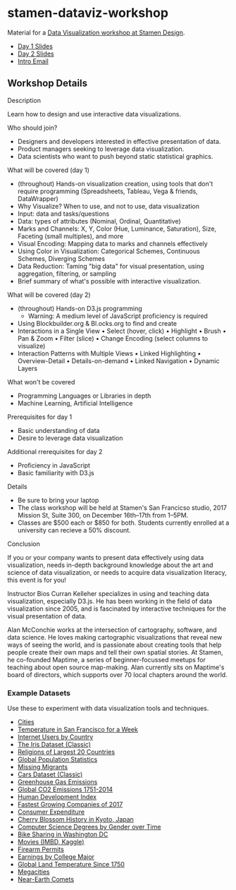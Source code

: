 # stamen-dataviz-workshop

Material for a [Data Visualization workshop at Stamen Design](https://stamen.com/data-visualization-classes/data-visualization-foundations/).

 * [Day 1 Slides](https://docs.google.com/presentation/d/1bEhUsW5Or01m3FX2dhzH-3CXpx2uaXwE0bkNaBS5Wyk/edit?usp=sharing)
 * [Day 2 Slides](https://docs.google.com/presentation/d/104evml40TpEK73oQ3xGAMN-g_FiwOsYWfgx-9vQ0oB8/edit?usp=sharing)
 * [Intro Email](https://docs.google.com/document/d/12l-ncsLO7J9bA7axVOCHXoRvmtgv-9yZkVOyOIeW9HI/edit)

## Workshop Details

Description

Learn how to design and use interactive data visualizations.

Who should join?

 * Designers and developers interested in effective presentation of data.
 * Product managers seeking to leverage data visualization.
 * Data scientists who want to push beyond static statistical graphics.

What will be covered (day 1)

 * (throughout) Hands-on visualization creation, using tools that don't require programming (Spreadsheets, Tableau, Vega & friends, DataWrapper)
 * Why Visualize? When to use, and not to use, data visualization
 * Input: data and tasks/questions
 * Data: types of attributes (Nominal, Ordinal, Quantitative)
 * Marks and Channels: X, Y, Color (Hue, Luminance, Saturation), Size, Faceting (small multiples), and more
 * Visual Encoding: Mapping data to marks and channels effectively
 * Using Color in Visualization: Categorical Schemes, Continuous Schemes, Diverging Schemes
 * Data Reduction: Taming "big data" for visual presentation, using aggregation, filtering, or sampling
 * Brief summary of what's possible with interactive visualization.

What will be covered (day 2)
 * (throughout) Hands-on D3.js programming
   * Warning: A medium level of JavaScript proficiency is required
 * Using Blockbuilder.org & Bl.ocks.org to find and create
 * Interactions in a Single View
      • Select (hover, click)
      • Highlight
      •  Brush
      •  Pan & Zoom
      •  Filter (slice)
      •  Change Encoding (select columns to visualize)
 *  Interaction Patterns with Multiple Views
      •  Linked Highlighting
      •  Overview-Detail
      •  Details-on-demand
      •  Linked Navigation
      •  Dynamic Layers

What won't be covered

 * Programming Languages or Libraries in depth
 * Machine Learning, Artificial Intelligence

Prerequisites for day 1

 * Basic understanding of data
 * Desire to leverage data visualization

Additional rrerequisites for day 2

 * Proficiency in JavaScript
 * Basic familiarity with D3.js

Details

 * Be sure to bring your laptop
 * The class workshop will be held at Stamen's San Francicso studio, 2017 Mission St, Suite 300, on December 16th–17th from 1–5PM.
 * Classes are $500 each or $850 for both. Students currently enrolled at a university can recieve a 50% discount.   

Conclusion

If you or your company wants to present data effectively using data visualization, needs in-depth background knowledge about the art and science of data visualization, or needs to acquire data visualization literacy, this event is for you!

Instructor Bios
Curran Kelleher specializes in using and teaching data visualization, especially D3.js. He has been working in the field of data visualization since 2005, and is fascinated by interactive techniques for the visual presentation of data.

Alan McConchie works at the intersection of cartography, software, and data science. He loves making cartographic visualizations that reveal new ways of seeing the world, and is passionate about creating tools that help people create their own maps and tell their own spatial stories. At Stamen, he co-founded Maptime, a series of beginner-focussed meetups for teaching about open source map-making. Alan currently sits on Maptime's board of directors, which supports over 70 local chapters around the world.

### Example Datasets

Use these to experiment with data visualization tools and techniques.

 * [Cities](https://bl.ocks.org/curran/115407b42ef85b0758595d05c825b346)
 * [Temperature in San Francisco for a Week](https://bl.ocks.org/curran/90240a6d88bdb1411467b21ea0769029)
 * [Internet Users by Country](https://bl.ocks.org/curran/e842c1b64974666c60fc3e437f8c8cf9)
 * [The Iris Dataset (Classic)](https://bl.ocks.org/curran/ecb09f2605c7fbbadf0eeb75da5f0a6b)
 * [Religions of Largest 20 Countries](https://bl.ocks.org/curran/0d2cc6698cad72a48027b8de0ebb417d)
 * [Global Population Statistics](https://bl.ocks.org/BruceHenry/f9c8fdaa96182f18c5517a0d18323f40)
 * [Missing Migrants](https://bl.ocks.org/dbeach24/5eeaeab746a0f7bdd6a3feb1221862d1)
 * [Cars Dataset (Classic)](https://bl.ocks.org/yifancui/747ad6a045d1c8d3487eae647608f7e7)
 * [Greenhouse Gas Emissions](https://bl.ocks.org/RobertDelgado/3e056141ddb506059350ea9948b3af4b)
 * [Global CO2 Emissions 1751-2014](https://bl.ocks.org/sajudson/d1094a88bc612e2b0d8ac7952080f0db)
 * [Human Development Index](https://bl.ocks.org/RobertDelgado/6d535a51ed1c70253c2595c11257a437)
 * [Fastest Growing Companies of 2017](https://bl.ocks.org/connieGao0819/8e49bb81b779eef5b524690a6ff30ecb)
 * [Consumer Expenditure](https://bl.ocks.org/Sania1/43edb286b8678e4cbe0144bdc86a443b)
 * [Cherry Blossom History in Kyoto, Japan](https://bl.ocks.org/thulse/ba5299b7b0b13c2511166c697d41d42d)
 * [Computer Science Degrees by Gender over Time](https://bl.ocks.org/sajudson/772c6d0f442c16f98928bf5831646cb0)
 * [Bike Sharing in Washington DC](https://bl.ocks.org/sajudson/d8d4909fa0512302a95b1e0982a07c0f)
 * [Movies (IMBD, Kaggle)](https://bl.ocks.org/adamfknapp/42793e26c7f4f6eb4dc22174658b7257)
 * [Firearm Permits](https://bl.ocks.org/adamfknapp/1de11cbce59ad89009ff4d61bede70a4)
 * [Earnings by College Major](https://bl.ocks.org/echomelodylwh/d01bedeb99325c27e97f164d8ce7ca9c)
 * [Global Land Temperature Since 1750](https://bl.ocks.org/anqi-lu/99134b5263dc4315fff44e2c68b8eafd)
 * [Megacities](https://bl.ocks.org/anqi-lu/bc73bc205ec19921c89fb2ce76ba703b)
 * [Near-Earth Comets](https://bl.ocks.org/jpasini/656aaf4e7fdcdfb0e24d7438752ea34b)
